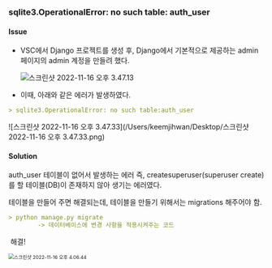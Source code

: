 ### sqlite3.OperationalError: no such table: auth_user

#### Issue

- VSC에서 Django 프로젝트를 생성 후, Django에서 기본적으로 제공하는 admin 페이지의 admin 계정을 만들려 했다.

  <img src="/Users/keemjihwan/Desktop/스크린샷 2022-11-16 오후 3.47.13.png" alt="스크린샷 2022-11-16 오후 3.47.13" style="zoom: 100%;" />

- 이때, 아래와 같은 에러가 발생하였다.

```markdown
> sqlite3.OperationalError: no such table:auth_user
```

![스크린샷 2022-11-16 오후 3.47.33](/Users/keemjihwan/Desktop/스크린샷 2022-11-16 오후 3.47.33.png)

#### Solution

auth_user 테이블이 없어서 발생하는 에러 즉, createsuperuser(superuser create)를 할 테이블(DB)이 존재하지 않아 생기는 에러였다.

테이블을 만들어 주면 해결되는데, 테이블을 만들기 위해서는 migrations 해주어야 함.

```markdown
> python manage.py migrate
		-> 데이터베이스에 변경 사항을 적용시켜주는 코드
```

​														해결!

<img src="/Users/keemjihwan/Desktop/Typora/[00] Screen Shot/스크린샷 2022-11-16 오후 4.06.44.png" alt="스크린샷 2022-11-16 오후 4.06.44" style="zoom:67%;" />

